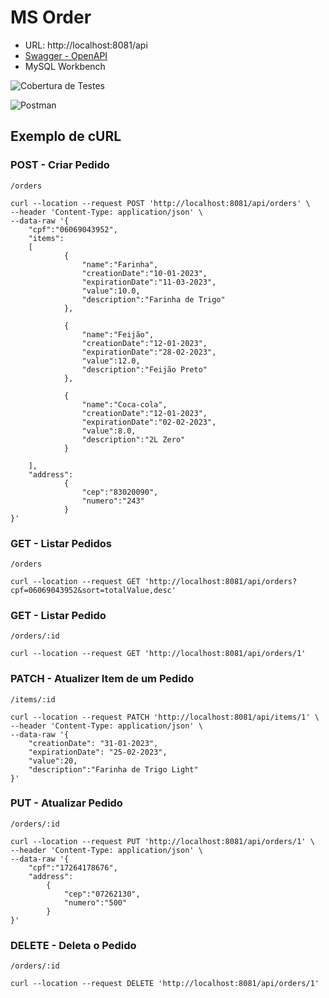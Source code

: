 # MS Order

- URL: http://localhost:8081/api
- [Swagger - OpenAPI](https://github.com/theodoroferreira/avaliacao-individual/ms-order/src/main/resources/openapi.yaml)
- MySQL Workbench

![Cobertura de Testes](/src/main/resources/static/images/tests-ms-order.png)

![Postman](/src/main/resources/static/images/postman-ms-order.png)

## Exemplo de cURL

### POST - Criar Pedido

`/orders`

```cURL
curl --location --request POST 'http://localhost:8081/api/orders' \
--header 'Content-Type: application/json' \
--data-raw '{
    "cpf":"06069043952",
    "items":
    [
            {
                "name":"Farinha",
                "creationDate":"10-01-2023",
                "expirationDate":"11-03-2023",
                "value":10.0,
                "description":"Farinha de Trigo"
            },

            {
                "name":"Feijão",
                "creationDate":"12-01-2023",
                "expirationDate":"28-02-2023",
                "value":12.0,
                "description":"Feijão Preto"
            },

            {
                "name":"Coca-cola",
                "creationDate":"12-01-2023",
                "expirationDate":"02-02-2023",
                "value":8.0,
                "description":"2L Zero"
            }

    ],
    "address":
            {
                "cep":"83020090",
                "numero":"243"
            }
}'
```

### GET - Listar Pedidos

`/orders`

```cURL
curl --location --request GET 'http://localhost:8081/api/orders?cpf=06069043952&sort=totalValue,desc'
```

### GET - Listar Pedido

`/orders/:id`

```cURL
curl --location --request GET 'http://localhost:8081/api/orders/1'
```

### PATCH - Atualizer Item de um Pedido

`/items/:id`

```cURL
curl --location --request PATCH 'http://localhost:8081/api/items/1' \
--header 'Content-Type: application/json' \
--data-raw '{
    "creationDate": "31-01-2023",
    "expirationDate": "25-02-2023",
    "value":20,
    "description":"Farinha de Trigo Light"
}'
```

### PUT - Atualizar Pedido

`/orders/:id`

```cURL
curl --location --request PUT 'http://localhost:8081/api/orders/1' \
--header 'Content-Type: application/json' \
--data-raw '{
    "cpf":"17264178676",
    "address":
        {
            "cep":"07262130",
            "numero":"500"
        }
}'
```

### DELETE - Deleta o Pedido

`/orders/:id`

```cURL
curl --location --request DELETE 'http://localhost:8081/api/orders/1'
```